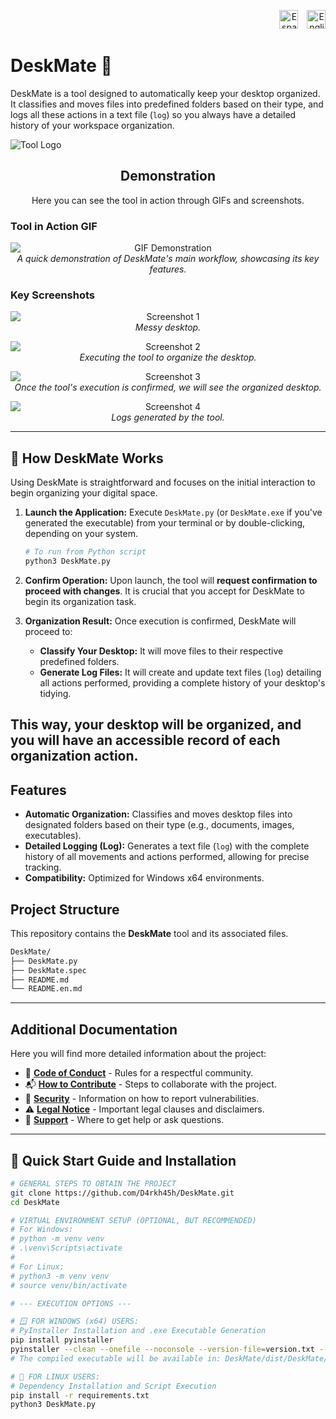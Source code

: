 <p style="text-align: right; margin-bottom: 20px;">
  <!-- Spanish Flag for Spanish version -->
  <a href="README.md" style="text-decoration: none; margin-left: 10px;" title="Español">
    <img src="https://flagpedia.net/data/flags/w1600/es.png" alt="Español" width="30">
  </a>
  <!-- US Flag for English version -->
  <a href="README.en.md" style="text-decoration: none; margin-left: 10px;" title="English">
    <img src="https://flagpedia.net/data/flags/w1600/us.png" alt="English" width="30">
  </a>
</p>

# DeskMate 🚀

DeskMate is a tool designed to automatically keep your desktop organized. It classifies and moves files into predefined folders based on their type, and logs all these actions in a text file (`log`) so you always have a detailed history of your workspace organization.

![Tool Logo](/Logo_DeskMate.png) 
<!-- If you don't have a logo, you can remove the line above or use a generic icon. -->

<h2 align="center">Demonstration</h2>

<p align="center">
  Here you can see the tool in action through GIFs and screenshots.
</p>

### Tool in Action GIF

<p align="center">
  <img src="gif1.gif" alt="GIF Demonstration" style="max-width: 100%; height: auto; display: block; margin: 0 auto;">
  <em>A quick demonstration of DeskMate's main workflow, showcasing its key features.</em>
</p>

### Key Screenshots

<p align="center">
  <img src="foto1.png" alt="Screenshot 1" style="max-width: 100%; height: auto; display: block; margin: 0 auto;">
  <em>Messy desktop.</em>
</p>

<p align="center">
  <img src="foto2.png" alt="Screenshot 2" style="max-width: 100%; height: auto; display: block; margin: 0 auto;">
  <em>Executing the tool to organize the desktop.</em>
</p>

<p align="center">
  <img src="foto3.png" alt="Screenshot 3" style="max-width: 100%; height: auto; display: block; margin: 0 auto;">
  <em>Once the tool's execution is confirmed, we will see the organized desktop.</em>
</p>

<p align="center">
  <img src="foto4.png" alt="Screenshot 4" style="max-width: 100%; height: auto; display: block; margin: 0 auto;">
  <em>Logs generated by the tool.</em>
</p>

---
## 📝 How DeskMate Works

Using DeskMate is straightforward and focuses on the initial interaction to begin organizing your digital space.

1.  **Launch the Application:**
    Execute `DeskMate.py` (or `DeskMate.exe` if you've generated the executable) from your terminal or by double-clicking, depending on your system.
    ```bash
    # To run from Python script
    python3 DeskMate.py
    ```

2.  **Confirm Operation:**
    Upon launch, the tool will **request confirmation to proceed with changes**. It is crucial that you accept for DeskMate to begin its organization task.

3.  **Organization Result:**
    Once execution is confirmed, DeskMate will proceed to:
    *   **Classify Your Desktop:** It will move files to their respective predefined folders.
    *   **Generate Log Files:** It will create and update text files (`log`) detailing all actions performed, providing a complete history of your desktop's tidying.

This way, your desktop will be organized, and you will have an accessible record of each organization action.
---

## Features

*   **Automatic Organization:** Classifies and moves desktop files into designated folders based on their type (e.g., documents, images, executables).
*   **Detailed Logging (Log):** Generates a text file (`log`) with the complete history of all movements and actions performed, allowing for precise tracking.
*   **Compatibility:** Optimized for Windows x64 environments.

## Project Structure

This repository contains the **DeskMate** tool and its associated files.
```bash
DeskMate/
├── DeskMate.py
├── DeskMate.spec
├── README.md
└── README.en.md
```
---

## Additional Documentation

Here you will find more detailed information about the project:

*   🤝 [**Code of Conduct**](.github/CODE_OF_CONDUCT.md) - Rules for a respectful community.
*   📬 [**How to Contribute**](.github/HOW_TO_CONTRIBUTE.md) - Steps to collaborate with the project.
*   🔐 [**Security**](.github/SECURITY.md) - Information on how to report vulnerabilities.
*   ⚠️ [**Legal Notice**](.github/LEGAL_NOTICE.md) - Important legal clauses and disclaimers.
*   📢 [**Support**](.github/SUPPORT.md) - Where to get help or ask questions.

---

## 🚀 Quick Start Guide and Installation 
 

```bash
# GENERAL STEPS TO OBTAIN THE PROJECT
git clone https://github.com/D4rkh45h/DeskMate.git
cd DeskMate

# VIRTUAL ENVIRONMENT SETUP (OPTIONAL, BUT RECOMMENDED)
# For Windows:
# python -m venv venv
# .\venv\Scripts\activate
#
# For Linux:
# python3 -m venv venv
# source venv/bin/activate

# --- EXECUTION OPTIONS ---

# 🪟 FOR WINDOWS (x64) USERS:
# PyInstaller Installation and .exe Executable Generation
pip install pyinstaller
pyinstaller --clean --onefile --noconsole --version-file=version.txt --icon=deskmate.ico DeskMate.py
# The compiled executable will be available in: DeskMate/dist/DeskMate/DeskMate.exe

# 🐧 FOR LINUX USERS:
# Dependency Installation and Script Execution
pip install -r requirements.txt
python3 DeskMate.py
